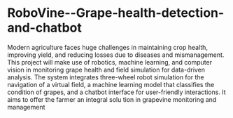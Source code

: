 # RoboVine--Grape-health-detection-and-chatbot
Modern agriculture faces huge challenges
in maintaining crop health, improving yield, and reducing
losses due to diseases and mismanagement. This
project will make use of robotics, machine learning, and
computer vision in monitoring grape health
and field simulation for data-driven analysis. The system
integrates three-wheel robot simulation for the navigation
of a virtual field, a machine learning
model that classifies the condition of grapes, and a
chatbot interface for user-friendly
interactions. It aims to offer the farmer an integral solu
tion in grapevine monitoring and management
